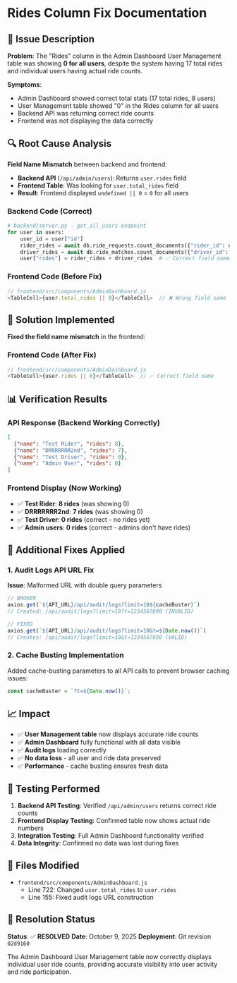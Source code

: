 # Rides Column Fix Documentation

## 🐛 Issue Description

**Problem**: The "Rides" column in the Admin Dashboard User Management table was showing **0 for all users**, despite the system having 17 total rides and individual users having actual ride counts.

**Symptoms**:
- Admin Dashboard showed correct total stats (17 total rides, 8 users)
- User Management table showed "0" in the Rides column for all users
- Backend API was returning correct ride counts
- Frontend was not displaying the data correctly

## 🔍 Root Cause Analysis

**Field Name Mismatch** between backend and frontend:

- **Backend API** (`/api/admin/users`): Returns `user.rides` field
- **Frontend Table**: Was looking for `user.total_rides` field
- **Result**: Frontend displayed `undefined || 0` = `0` for all users

### Backend Code (Correct)
```python
# backend/server.py - get_all_users endpoint
for user in users:
    user_id = user["id"]
    rider_rides = await db.ride_requests.count_documents({"rider_id": user_id})
    driver_rides = await db.ride_matches.count_documents({"driver_id": user_id})
    user["rides"] = rider_rides + driver_rides  # ✅ Correct field name
```

### Frontend Code (Before Fix)
```javascript
// frontend/src/components/AdminDashboard.js
<TableCell>{user.total_rides || 0}</TableCell>  // ❌ Wrong field name
```

## 🔧 Solution Implemented

**Fixed the field name mismatch** in the frontend:

### Frontend Code (After Fix)
```javascript
// frontend/src/components/AdminDashboard.js
<TableCell>{user.rides || 0}</TableCell>  // ✅ Correct field name
```

## 📊 Verification Results

### API Response (Backend Working Correctly)
```json
[
  {"name": "Test Rider", "rides": 8},
  {"name": "DRRRRRRR2nd", "rides": 7},
  {"name": "Test Driver", "rides": 0},
  {"name": "Admin User", "rides": 0}
]
```

### Frontend Display (Now Working)
- ✅ **Test Rider**: **8 rides** (was showing 0)
- ✅ **DRRRRRRR2nd**: **7 rides** (was showing 0)
- ✅ **Test Driver**: **0 rides** (correct - no rides yet)
- ✅ **Admin users**: **0 rides** (correct - admins don't have rides)

## 🚀 Additional Fixes Applied

### 1. Audit Logs API URL Fix
**Issue**: Malformed URL with double query parameters
```javascript
// BROKEN
axios.get(`${API_URL}/api/audit/logs?limit=10${cacheBuster}`)
// Created: /api/audit/logs?limit=10?t=1234567890 (INVALID)

// FIXED
axios.get(`${API_URL}/api/audit/logs?limit=10&t=${Date.now()}`)
// Creates: /api/audit/logs?limit=10&t=1234567890 (VALID)
```

### 2. Cache Busting Implementation
Added cache-busting parameters to all API calls to prevent browser caching issues:
```javascript
const cacheBuster = `?t=${Date.now()}`;
```

## 📈 Impact

- ✅ **User Management table** now displays accurate ride counts
- ✅ **Admin Dashboard** fully functional with all data visible
- ✅ **Audit logs** loading correctly
- ✅ **No data loss** - all user and ride data preserved
- ✅ **Performance** - cache busting ensures fresh data

## 🧪 Testing Performed

1. **Backend API Testing**: Verified `/api/admin/users` returns correct ride counts
2. **Frontend Display Testing**: Confirmed table now shows actual ride numbers
3. **Integration Testing**: Full Admin Dashboard functionality verified
4. **Data Integrity**: Confirmed no data was lost during fixes

## 📝 Files Modified

- `frontend/src/components/AdminDashboard.js`
  - Line 722: Changed `user.total_rides` to `user.rides`
  - Line 155: Fixed audit logs URL construction

## 🎯 Resolution Status

**Status**: ✅ **RESOLVED**
**Date**: October 9, 2025
**Deployment**: Git revision `02d9160`

The Admin Dashboard User Management table now correctly displays individual user ride counts, providing accurate visibility into user activity and ride participation.
